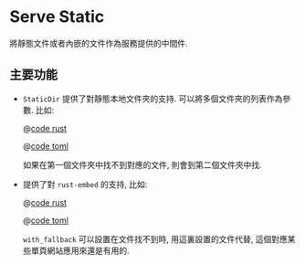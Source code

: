 # Serve Static

將靜態文件或者內嵌的文件作為服務提供的中間件.

## 主要功能

* `StaticDir` 提供了對靜態本地文件夾的支持. 可以將多個文件夾的列表作為參數. 比如:

    <CodeGroup>
    <CodeGroupItem title="main.rs" active>

    @[code rust](../../../../codes/static-dir-list/src/main.rs)

    </CodeGroupItem>
    <CodeGroupItem title="Cargo.toml">

    @[code toml](../../../../codes/static-dir-list/Cargo.toml)

    </CodeGroupItem>
    </CodeGroup>

    如果在第一個文件夾中找不到對應的文件, 則會到第二個文件夾中找.

* 提供了對 `rust-embed` 的支持, 比如:
   
    <CodeGroup>
    <CodeGroupItem title="main.rs" active>

    @[code rust](../../../../codes/static-embed-files/src/main.rs)

    </CodeGroupItem>
    <CodeGroupItem title="Cargo.toml">

    @[code toml](../../../../codes/static-embed-files/Cargo.toml)

    </CodeGroupItem>
    </CodeGroup>

    `with_fallback` 可以設置在文件找不到時, 用這裏設置的文件代替, 這個對應某些單頁網站應用來還是有用的.